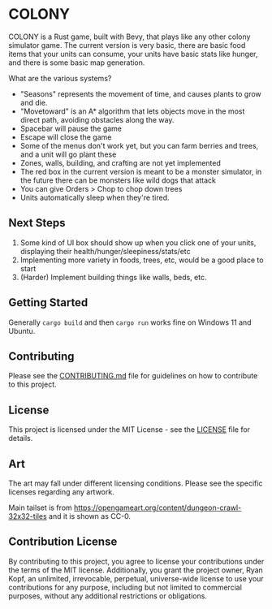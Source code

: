# COLONY

COLONY is a Rust game, built with Bevy, that plays like any other colony simulator game. The current version is very basic, there are basic food items that your units can consume, your units have basic stats like hunger, and there is some basic map generation.

What are the various systems?
* "Seasons" represents the movement of time, and causes plants to grow and die.
* "Movetoward" is an A* algorithm that lets objects move in the most direct path, avoiding obstacles along the way.
* Spacebar will pause the game
* Escape will close the game
* Some of the menus don't work yet, but you can farm berries and trees, and a unit will go plant these
* Zones, walls, building, and crafting are not yet implemented
* The red box in the current version is meant to be a monster simulator, in the future there can be monsters like wild dogs that attack
* You can give Orders > Chop to chop down trees
* Units automatically sleep when they're tired.

## Next Steps

1. Some kind of UI box should show up when you click one of your units, displaying their health/hunger/sleepiness/stats/etc
2. Implementing more variety in foods, trees, etc, would be a good place to start
3. (Harder) Implement building things like walls, beds, etc.


## Getting Started

Generally ```cargo build``` and then ```cargo run``` works fine on Windows 11 and Ubuntu.

## Contributing

Please see the [CONTRIBUTING.md](CONTRIBUTING.md) file for guidelines on how to contribute to this project.

## License

This project is licensed under the MIT License - see the [LICENSE](LICENSE) file for details.

## Art

The art may fall under different licensing conditions. Please see the specific licenses regarding any artwork.

Main tailset is from https://opengameart.org/content/dungeon-crawl-32x32-tiles and it is shown as CC-0.

## Contribution License

By contributing to this project, you agree to license your contributions under the terms of the MIT license. Additionally, you grant the project owner, Ryan Kopf, an unlimited, irrevocable, perpetual, universe-wide license to use your contributions for any purpose, including but not limited to commercial purposes, without any additional restrictions or obligations.
